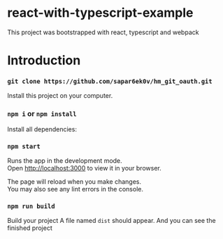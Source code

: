 # react-with-typescript-example

This project was bootstrapped with react, typescript and webpack

# Introduction

### `git clone https://github.com/sapar6ek0v/hm_git_oauth.git`

Install this project on your computer.


### `npm i` or `npm install`

Install all dependencies:



### `npm start`

Runs the app in the development mode.\
Open [http://localhost:3000](http://localhost:3000) to view it in your browser.

The page will reload when you make changes.\
You may also see any lint errors in the console.


### `npm run build`

Build your project
A file named `dist` should appear. And you can see the finished project




